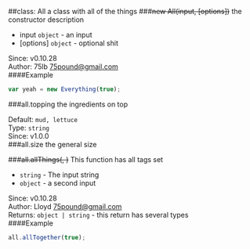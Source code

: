 
##class: All
a class with all of the things
###~~new All(input, [options])~~
the constructor description


 - input `object` - an input
 - [options] `object` - optional shit

Since: v0.10.28  
Author: 75lb <75pound@gmail.com>  
####Example
```js
var yeah = new Everything(true);
```
###all.topping
the ingredients on top

Default: `mud, lettuce`  
Type: `string`  
Since: v1.0.0  
###all.size
the general size

  
###~~all.allThings(, )~~
This function has all tags set


 -  `string` - The input string
 -  `object` - a second input

Since: v0.10.28  
Author: Lloyd <75pound@gmail.com>  
Returns: `object | string` - this return has several types  
####Example
```js
all.allTogether(true);
```
